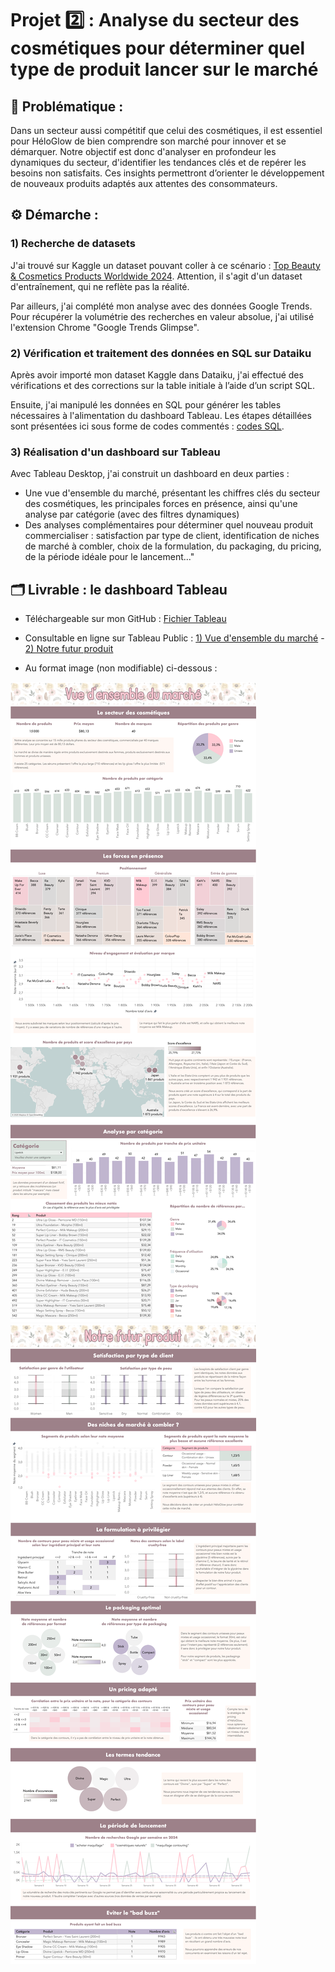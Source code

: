 # Projet 2️⃣ : Analyse du secteur des cosmétiques pour déterminer quel type de produit lancer sur le marché

## 🧩 Problématique :

Dans un secteur aussi compétitif que celui des cosmétiques, il est essentiel pour HéloGlow de bien comprendre son marché pour innover et se démarquer. Notre objectif est donc d'analyser en profondeur les dynamiques du secteur, d'identifier les tendances clés et de repérer les besoins non satisfaits. Ces insights permettront d’orienter le développement de nouveaux produits adaptés aux attentes des consommateurs.

## ⚙️ Démarche :

### 1) Recherche de datasets

J'ai trouvé sur Kaggle un dataset pouvant coller à ce scénario : [Top Beauty & Cosmetics Products Worldwide 2024](https://www.kaggle.com/datasets/waqi786/most-used-beauty-cosmetics-products-in-the-world). Attention, il s'agit d'un dataset d'entraînement, qui ne reflète pas la réalité.

Par ailleurs, j'ai complété mon analyse avec des données Google Trends. Pour récupérer la volumétrie des recherches en valeur absolue, j'ai utilisé l'extension Chrome "Google Trends Glimpse".

### 2) Vérification et traitement des données en SQL sur Dataiku

Après avoir importé mon dataset Kaggle dans Dataiku, j'ai effectué des vérifications et des corrections sur la table initiale à l’aide d’un script SQL.

Ensuite, j'ai manipulé les données en SQL pour générer les tables nécessaires à l'alimentation du dashboard Tableau. Les étapes détaillées sont présentées ici sous forme de codes commentés : [codes SQL](https://github.com/HeloGlow/Portfolio_fr/blob/main/Projet_2/SQL_Dataiku_Projet_2).<br>

### 3) Réalisation d'un dashboard sur Tableau

Avec Tableau Desktop, j'ai construit un dashboard en deux parties :
- Une vue d'ensemble du marché, présentant les chiffres clés du secteur des cosmétiques, les principales forces en présence, ainsi qu'une analyse par catégorie (avec des filtres dynamiques)
- Des analyses complémentaires pour déterminer quel nouveau produit commercialiser : satisfaction par type de client, identification de niches de marché à combler, choix de la formulation, du packaging, du pricing, de la période idéale pour le lancement..."

## 🗂️ Livrable : le dashboard Tableau

- Téléchargeable sur mon GitHub : [Fichier Tableau](https://github.com/HeloGlow/Portfolio_fr/blob/main/Projet_2/HeloGlow_Tableau_fr.twbx)<br>

- Consultable en ligne sur Tableau Public :
[1) Vue d'ensemble du marché](https://public.tableau.com/app/profile/h.lo.se.vrt/viz/HeloGlow_Projet2_Page1/Vuedensembledumarch) - 
[2) Notre futur produit](https://public.tableau.com/app/profile/h.lo.se.vrt/viz/HeloGlow_Projet2_Page2/Notrefuturproduit)<br>

- Au format image (non modifiable) ci-dessous :
<img src="https://github.com/HeloGlow/Portfolio_fr/blob/main/Projet_2/HeloGlow_Tableau_Page1.png?raw=true">
<img src="https://github.com/HeloGlow/Portfolio_fr/blob/main/Projet_2/HeloGlow_Tableau_Page2.png?raw=true">
